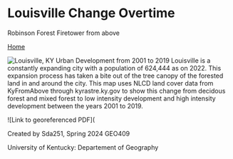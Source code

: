 # Louisville Change Overtime
Robinson Forest Firetower from above

[Home](https://github.com/sdavis2992/FireTower)

![Louisville, KY Urban Development from 2001 to 2019](Fire_Tower.jpg)
Louisville is a constantly expanding city with a population of 624,444 as on 2022. This expansion process has taken a bite out of the tree canopy of the forested land in and around the city. This map uses NLCD land cover data from KyFromAbove through kyrastre.ky.gov to show this change from decidous forest and mixed forest to low intensity development and high intensity development between the years 2001 to 2019.  

![Link to georeferenced PDF](

Created by Sda251, Spring 2024
GEO409

University of Kentucky: Departement of Geography
